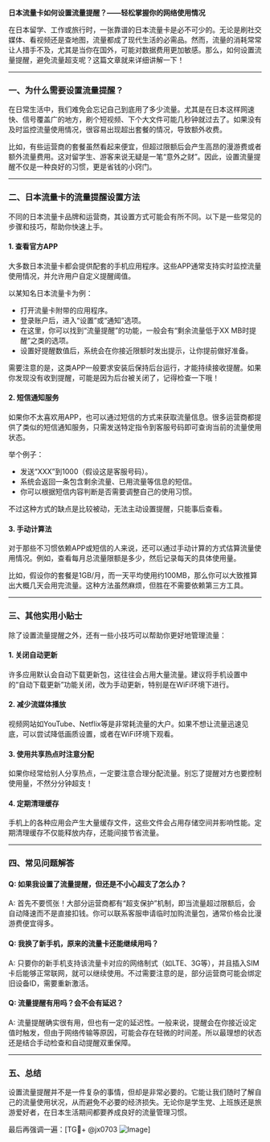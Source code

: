 **日本流量卡如何设置流量提醒？——轻松掌握你的网络使用情况**

在日本留学、工作或旅行时，一张靠谱的日本流量卡是必不可少的。无论是刷社交媒体、看视频还是查地图，流量都成了现代生活的必需品。然而，流量的消耗常常让人措手不及，尤其是当你在国外，可能对数据费用更加敏感。那么，如何设置流量提醒，避免流量超支呢？这篇文章就来详细讲解一下！

---

### 一、为什么需要设置流量提醒？

在日常生活中，我们难免会忘记自己到底用了多少流量。尤其是在日本这样网速快、信号覆盖广的地方，刷个短视频、下个大文件可能几秒钟就过去了。如果没有及时监控流量使用情况，很容易出现超出套餐的情况，导致额外收费。

比如，有些运营商的套餐虽然看起来便宜，但超过限额后会产生高昂的漫游费或者额外流量费用。这对留学生、游客来说无疑是一笔“意外之财”。因此，设置流量提醒不仅是一种良好的习惯，更是省钱的小窍门。

---

### 二、日本流量卡的流量提醒设置方法

不同的日本流量卡品牌和运营商，其设置方式可能会有所不同。以下是一些常见的步骤和技巧，帮助你快速上手。

#### 1. **查看官方APP**
大多数日本流量卡都会提供配套的手机应用程序。这些APP通常支持实时监控流量使用情况，并允许用户自定义提醒阈值。

以某知名日本流量卡为例：
- 打开流量卡附带的应用程序。
- 登录账户后，进入“设置”或“通知”选项。
- 在这里，你可以找到“流量提醒”的功能，一般会有“剩余流量低于XX MB时提醒”之类的选项。
- 设置好提醒数值后，系统会在你接近限额时发出提示，让你提前做好准备。

需要注意的是，这类APP一般要求安装后保持后台运行，才能持续接收提醒。如果你发现没有收到提醒，可能是因为后台被关闭了，记得检查一下哦！

#### 2. **短信通知服务**
如果你不太喜欢用APP，也可以通过短信的方式来获取流量信息。很多运营商都提供了类似的短信通知服务，只需发送特定指令到客服号码即可查询当前的流量使用状态。

举个例子：
- 发送“XXX”到1000（假设这是客服号码）。
- 系统会返回一条包含剩余流量、已用流量等信息的短信。
- 你可以根据短信内容判断是否需要调整自己的使用习惯。

不过这种方式的缺点是比较被动，无法主动设置提醒，只能事后查看。

#### 3. **手动计算法**
对于那些不习惯依赖APP或短信的人来说，还可以通过手动计算的方式估算流量使用情况。例如，查看每月总流量限额是多少，然后记录每天的具体使用量。

比如，假设你的套餐是1GB/月，而一天平均使用约100MB，那么你可以大致推算出大概几天会用完流量。这种方法虽然麻烦，但胜在不需要依赖第三方工具。

---

### 三、其他实用小贴士

除了设置流量提醒之外，还有一些小技巧可以帮助你更好地管理流量：

#### 1. **关闭自动更新**
许多应用默认会自动下载更新包，这往往会占用大量流量。建议将手机设置中的“自动下载更新”功能关闭，改为手动更新，特别是在WiFi环境下进行。

#### 2. **减少流媒体播放**
视频网站如YouTube、Netflix等是非常耗流量的大户。如果不想让流量迅速见底，可以尝试降低画质设置，或者在WiFi环境下观看。

#### 3. **使用共享热点时注意分配**
如果你经常给别人分享热点，一定要注意合理分配流量。别忘了提醒对方也要控制使用量，不然分分钟超支！

#### 4. **定期清理缓存**
手机上的各种应用会产生大量缓存文件，这些文件会占用存储空间并影响性能。定期清理缓存不仅能释放内存，还能间接节省流量。

---

### 四、常见问题解答

#### Q: 如果我设置了流量提醒，但还是不小心超支了怎么办？
A: 首先不要慌张！大部分运营商都有“超支保护”机制，即当流量超过限额后，会自动降速而不是直接扣钱。你可以联系客服申请临时加购流量包，通常价格会比漫游费便宜得多。

#### Q: 我换了新手机，原来的流量卡还能继续用吗？
A: 只要你的新手机支持该流量卡对应的网络制式（如LTE、3G等），并且插入SIM卡后能够正常联网，就可以继续使用。不过需要注意的是，部分运营商可能会绑定旧设备ID，需要重新激活。

#### Q: 流量提醒有用吗？会不会有延迟？
A: 流量提醒确实很有用，但也有一定的延迟性。一般来说，提醒会在你接近设定值时触发，但由于网络传输等原因，可能会存在轻微的时间差。所以最理想的状态还是结合手动检查和自动提醒双重保障。

---

### 五、总结

设置流量提醒并不是一件复杂的事情，但却是非常必要的。它能让我们随时了解自己的流量使用状况，从而避免不必要的经济损失。无论你是学生党、上班族还是旅游爱好者，在日本生活期间都要养成良好的流量管理习惯。

最后再强调一遍：[TG💪+ @jx0703 ![Image](https://github.com/user-attachments/assets/dbca1d08-cadb-493c-b0ec-ad6f7a83f270)]